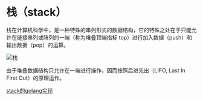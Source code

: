 # 栈（stack）

栈在计算机科学中，是一种特殊的串列形式的数据结构，它的特殊之处在于只能允许在链接串列或阵列的一端（称为堆叠顶端指标 top）进行加入数据（push）和输出数据（pop）的运算。

![栈](https://upload.wikimedia.org/wikipedia/commons/thumb/2/29/Data_stack.svg/400px-Data_stack.svg.png)

由于堆叠数据结构只允许在一端进行操作，因而按照后进先出（LIFO, Last In First Out）的原理运作。

[stack的golang实现](https://github.com/TTWShell/algorithms/blob/master/stack/stack.go)
